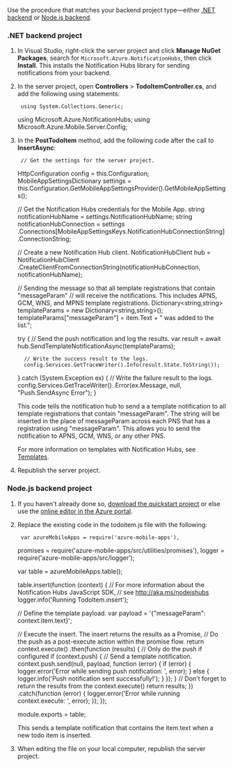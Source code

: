 Use the procedure that matches your backend project type&mdash;either [.NET backend](#dotnet.md) or [Node.js backend](#nodejs.md).

### <a name="dotnet"></a>.NET backend project
1. In Visual Studio, right-click the server project and click **Manage NuGet Packages**, search for `Microsoft.Azure.NotificationHubs`, then click **Install**. This installs the Notification Hubs library for sending notifications from your backend.

2. In the server project, open **Controllers** > **TodoItemController.cs**, and add the following using statements:

        using System.Collections.Generic;
     using Microsoft.Azure.NotificationHubs;
     using Microsoft.Azure.Mobile.Server.Config;



1. In the **PostTodoItem** method, add the following code after the call to **InsertAsync**:  

        // Get the settings for the server project.
     HttpConfiguration config = this.Configuration;
     MobileAppSettingsDictionary settings = 
         this.Configuration.GetMobileAppSettingsProvider().GetMobileAppSettings();

     // Get the Notification Hubs credentials for the Mobile App.
     string notificationHubName = settings.NotificationHubName;
     string notificationHubConnection = settings
         .Connections[MobileAppSettingsKeys.NotificationHubConnectionString].ConnectionString;

     // Create a new Notification Hub client.
     NotificationHubClient hub = NotificationHubClient
     .CreateClientFromConnectionString(notificationHubConnection, notificationHubName);

     // Sending the message so that all template registrations that contain "messageParam"
     // will receive the notifications. This includes APNS, GCM, WNS, and MPNS template registrations.
     Dictionary<string,string> templateParams = new Dictionary<string,string>();
     templateParams["messageParam"] = item.Text + " was added to the list.";

     try
     {
         // Send the push notification and log the results.
         var result = await hub.SendTemplateNotificationAsync(templateParams);

         // Write the success result to the logs.
         config.Services.GetTraceWriter().Info(result.State.ToString());
     }
     catch (System.Exception ex)
     {
         // Write the failure result to the logs.
         config.Services.GetTraceWriter()
             .Error(ex.Message, null, "Push.SendAsync Error");
     }

    This code tells the notification hub to send a a template notification to all template registrations that contain "messageParam". The string will be inserted in the place of messageParam across each PNS that has a registration using "messageParam". This allows you to send the notification to APNS, GCM, WNS, or any other PNS.

    For more information on templates with Notification Hubs, see [Templates](notification-hubs-templates.md).

2. Republish the server project. 


### <a name="nodejs"></a>Node.js backend project
1. If you haven't already done so, [download the quickstart project](app-service-mobile-node-backend-how-to-use-server-sdk.md#download-quickstart) or else use the [online editor in the Azure portal](app-service-mobile-node-backend-how-to-use-server-sdk.md#online-editor).

2. Replace the existing code in the todoitem.js file with the following:

        var azureMobileApps = require('azure-mobile-apps'),
     promises = require('azure-mobile-apps/src/utilities/promises'),
     logger = require('azure-mobile-apps/src/logger');

     var table = azureMobileApps.table();

     table.insert(function (context) {
     // For more information about the Notification Hubs JavaScript SDK, 
     // see http://aka.ms/nodejshubs
     logger.info('Running TodoItem.insert');

     // Define the template payload.
     var payload = '{"messageParam": context.item.text}'; 

     // Execute the insert.  The insert returns the results as a Promise,
     // Do the push as a post-execute action within the promise flow.
     return context.execute()
         .then(function (results) {
             // Only do the push if configured
             if (context.push) {
                 // Send a template notification.
                 context.push.send(null, payload, function (error) {
                     if (error) {
                         logger.error('Error while sending push notification: ', error);
                     } else {
                         logger.info('Push notification sent successfully!');
                     }
                 });
             }
             // Don't forget to return the results from the context.execute()
             return results;
         })
         .catch(function (error) {
             logger.error('Error while running context.execute: ', error);
         });
     });

     module.exports = table;  

    This sends a template notification that contains the item.text when a new todo item is inserted.

3. When editing the file on your local computer, republish the server project.


